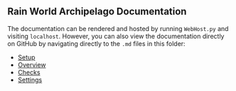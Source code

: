 ## Rain World Archipelago Documentation

The documentation can be rendered and hosted by running `WebHost.py` and visiting `localhost`.
However, you can also view the documentation directly on GitHub
by navigating directly to the `.md` files in this folder:
- [Setup](setup_en.md)
- [Overview](en_Rain%20World.md)
- [Checks](checks_en.md)
- [Settings](settings_en.md)
